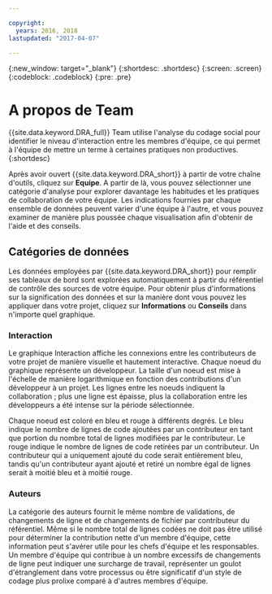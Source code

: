 ```yaml
---

copyright:
  years: 2016, 2018
lastupdated: "2017-04-07"

---
```


{:new_window: target="_blank"}
{:shortdesc: .shortdesc}
{:screen: .screen}
{:codeblock: .codeblock}
{:pre: .pre}

# A propos de Team

{{site.data.keyword.DRA_full}} Team utilise l'analyse du codage social pour identifier le niveau d'interaction entre les membres d'équipe, ce qui permet à l'équipe de mettre un terme à certaines pratiques non productives.
{:shortdesc}

Après avoir ouvert {{site.data.keyword.DRA_short}} à partir de votre chaîne d'outils, cliquez sur **Equipe**. A partir de là, vous pouvez sélectionner une catégorie d'analyse pour explorer davantage les habitudes et les pratiques de collaboration de votre équipe. Les indications fournies par chaque ensemble de données peuvent varier d'une équipe à l'autre, et vous pouvez examiner de manière plus poussée chaque visualisation afin d'obtenir de l'aide et des conseils.  

## Catégories de données

Les données employées par {{site.data.keyword.DRA_short}} pour remplir ses tableaux de bord sont explorées automatiquement à partir du référentiel de contrôle des sources de votre équipe. Pour obtenir plus d'informations sur la signification des données et sur la manière dont vous pouvez les appliquer dans votre projet, cliquez sur **Informations** ou **Conseils** dans n'importe quel graphique.

### Interaction

Le graphique Interaction affiche les connexions entre les contributeurs de votre projet de manière visuelle et hautement interactive. Chaque noeud du graphique représente un développeur. La taille d'un noeud est mise à l'échelle de manière logarithmique en fonction des contributions d'un développeur à un projet. Les lignes entre les noeuds indiquent la collaboration ; plus une ligne est épaisse, plus la collaboration entre les développeurs a été intense sur la période sélectionnée.

Chaque noeud est coloré en bleu et rouge à différents degrés. Le bleu indique le nombre de lignes de code ajoutées par un contributeur en tant que portion du nombre total de lignes modifiées par le contributeur. Le rouge indique le nombre de lignes de code retirées par un contributeur. Un contributeur qui a uniquement ajouté du code serait entièrement bleu, tandis qu'un contributeur ayant ajouté et retiré un nombre égal de lignes serait à moitié bleu et à moitié rouge.

### Auteurs

La catégorie des auteurs fournit le même nombre de validations, de changements de ligne et de changements de fichier par contributeur du référentiel. Même si le nombre total de lignes codées ne doit pas être utilisé pour déterminer la contribution nette d'un membre d'équipe, cette information peut s'avérer utile pour les chefs d'équipe et les responsables. Un membre d'équipe qui contribue à un nombre excessifs de changements de ligne peut indiquer une surcharge de travail, représenter un goulot d'étranglement dans votre processus ou être significatif d'un style de codage plus prolixe comparé à d'autres membres d'équipe.
